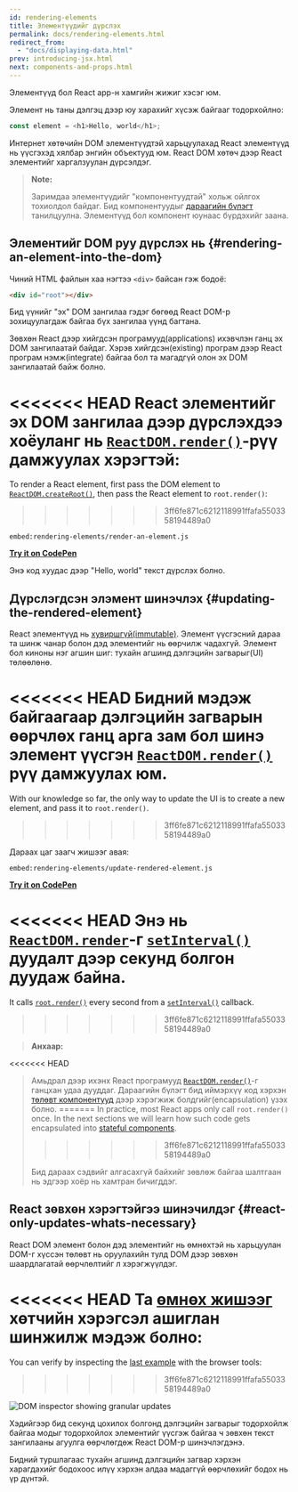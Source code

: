 ```yaml
---
id: rendering-elements
title: Элементүүдийг дүрслэх
permalink: docs/rendering-elements.html
redirect_from:
  - "docs/displaying-data.html"
prev: introducing-jsx.html
next: components-and-props.html
---
```


Элементүүд бол React app-н хамгийн жижиг хэсэг юм.

Элемент нь таны дэлгэц дээр юу харахийг хүсэж байгааг тодорхойлно:

```js
const element = <h1>Hello, world</h1>;
```

Интернет хөтөчийн DOM элементүүдтэй харьцуулахад React элементүүд нь үүсгэхэд хялбар энгийн объектууд юм. React DOM хөтөч дээр React элементийг харгалзуулан дүрсэлдэг.

>**Note:**
>
> Заримдаа элементүүдийг "компонентуудтай" хольж ойлгох тохиолдол байдаг. Бид компонентуудыг [дараагийн бүлэгт](/docs/components-and-props.html) танилцуулна. Элементүүд бол компонент юунаас бүрдэхийг заана.

## Элементийг DOM руу дүрслэх нь {#rendering-an-element-into-the-dom}

Чиний HTML файлын хаа нэгтээ `<div>` байсан гэж бодоё:

```html
<div id="root"></div>
```

Бид үүнийг "эх" DOM зангилаа гэдэг бөгөөд React DOM-р зохицуулагдаж байгаа бүх зангилаа үүнд багтана.

Зөвхөн React дээр хийгдсэн програмууд(applications) ихэвчлэн ганц эх DOM зангилаатай байдаг. Хэрэв хийгдсэн(existing) програм дээр React програм нэмж(integrate) байгаа бол та магадгүй олон эх DOM зангилаатай байж болно.

<<<<<<< HEAD
React элементийг эх DOM зангилаа дээр дүрслэхдээ хоёуланг нь [`ReactDOM.render()`](/docs/react-dom.html#render)-рүү дамжуулах хэрэгтэй:
=======
To render a React element, first pass the DOM element to [`ReactDOM.createRoot()`](/docs/react-dom-client.html#createroot), then pass the React element to `root.render()`:
>>>>>>> 3ff6fe871c6212118991ffafa5503358194489a0

`embed:rendering-elements/render-an-element.js`

**[Try it on CodePen](https://codepen.io/gaearon/pen/ZpvBNJ?editors=1010)**

Энэ код хуудас дээр "Hello, world" текст дүрслэх болно.

## Дүрслэгдсэн элэмент шинэчлэх {#updating-the-rendered-element}

React элементүүд нь [хувиршгүй(immutable)](https://en.wikipedia.org/wiki/Immutable_object). Элемент үүсгэсний дараа та шинж чанар болон дэд элементийг нь өөрчилж чадахгүй. Элемент бол киноны нэг агшин шиг: тухайн агшинд дэлгэцийн загварыг(UI) төлөөлөнө.

<<<<<<< HEAD
Бидний мэдэж байгаагаар дэлгэцийн загварын өөрчлөх ганц арга зам бол шинэ элемент үүсгэн [`ReactDOM.render()`](/docs/react-dom.html#render) рүү дамжуулах юм.
=======
With our knowledge so far, the only way to update the UI is to create a new element, and pass it to `root.render()`.
>>>>>>> 3ff6fe871c6212118991ffafa5503358194489a0

Дараах цаг заагч жишээг авая:

`embed:rendering-elements/update-rendered-element.js`

**[Try it on CodePen](https://codepen.io/gaearon/pen/gwoJZk?editors=1010)**

<<<<<<< HEAD
Энэ нь [`ReactDOM.render`](/docs/react-dom.html#render)-г [`setInterval()`](https://developer.mozilla.org/en-US/docs/Web/API/WindowTimers/setInterval) дуудалт дээр секунд болгон дуудаж байна.
=======
It calls [`root.render()`](/docs/react-dom.html#render) every second from a [`setInterval()`](https://developer.mozilla.org/en-US/docs/Web/API/WindowTimers/setInterval) callback.
>>>>>>> 3ff6fe871c6212118991ffafa5503358194489a0

>**Анхаар:**
>
<<<<<<< HEAD
>Амьдрал дээр ихэнх React програмууд [`ReactDOM.render()`](/docs/react-dom.html#render)-г ганцхан удаа дууддаг. Дараагийн бүлэгт бид иймэрхүү код хэрхэн [төлөвт компонентууд](/docs/state-and-lifecycle.html) дээр хэрэгжиж болдгийг(encapsulation) үзэх болно.
=======
>In practice, most React apps only call `root.render()` once. In the next sections we will learn how such code gets encapsulated into [stateful components](/docs/state-and-lifecycle.html).
>>>>>>> 3ff6fe871c6212118991ffafa5503358194489a0
>
>Бид дараах сэдвийг алгасахгүй байхийг зөвлөж байгаа шалтгаан нь эдгээр хоёр нь хамтран бичигддэг.

## React зөвхөн хэрэгтэйгээ шинэчилдэг {#react-only-updates-whats-necessary}

React DOM элемент болон дэд элементийг нь өмнөхтэй нь харьцуулан DOM-г хүссэн төлөвт нь оруулахийн тулд DOM дээр зөвхөн шаардлагатай өөрчлөлтийг л хэрэгжүүлдэг.

<<<<<<< HEAD
Та [өмнөх жишээг](codepen://rendering-elements/update-rendered-element) хөтчийн хэрэгсэл ашиглан шинжилж мэдэж болно:
=======
You can verify by inspecting the [last example](https://codepen.io/gaearon/pen/gwoJZk?editors=1010) with the browser tools:
>>>>>>> 3ff6fe871c6212118991ffafa5503358194489a0

![DOM inspector showing granular updates](../images/docs/granular-dom-updates.gif)

Хэдийгээр бид секунд цохилох болгонд дэлгэцийн загварыг тодорхойлж байгаа модыг тодорхойлох элементийг үүсгэж байгаа ч зөвхөн текст зангилааны агуулга өөрчлөгдөж React DOM-р шинэчлэгдэнэ.

Бидний туршлагаас тухайн агшинд дэлгэцийн загвар хэрхэн харагдахийг бодохоос илүү хэрхэн алдаа мадаггүй өөрчлөхийг бодох нь үр дүнтэй.
